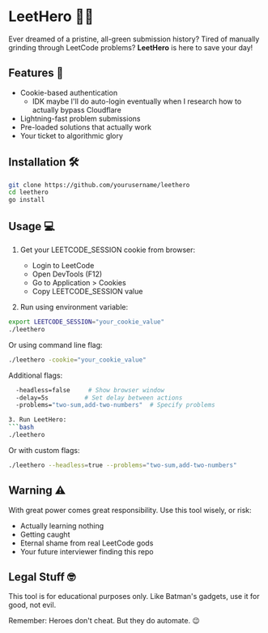 # LeetHero 🦸‍♂️

Ever dreamed of a pristine, all-green submission history? Tired of manually grinding through LeetCode problems? **LeetHero** is here to save your day!

## Features 🚀
- Cookie-based authentication
  - IDK maybe I'll do auto-login eventually when I research how to actually bypass Cloudflare
- Lightning-fast problem submissions
- Pre-loaded solutions that actually work
- Your ticket to algorithmic glory

## Installation 🛠️
```bash
git clone https://github.com/yourusername/leethero
cd leethero
go install
```

## Usage 💻
1. Get your LEETCODE_SESSION cookie from browser:
    - Login to LeetCode
    - Open DevTools (F12)
    - Go to Application > Cookies
    - Copy LEETCODE_SESSION value


2. Run using environment variable:
```bash
export LEETCODE_SESSION="your_cookie_value"
./leethero
```

Or using command line flag:
```bash
./leethero -cookie="your_cookie_value"
```

Additional flags:
```bash
  -headless=false     # Show browser window
  -delay=5s          # Set delay between actions
  -problems="two-sum,add-two-numbers"  # Specify problems

3. Run LeetHero:
```bash
./leethero
```

Or with custom flags:
```bash
./leethero --headless=true --problems="two-sum,add-two-numbers"
```

## Warning ⚠️
With great power comes great responsibility. Use this tool wisely, or risk:
- Actually learning nothing
- Getting caught
- Eternal shame from real LeetCode gods
- Your future interviewer finding this repo

## Legal Stuff 🤓
This tool is for educational purposes only. Like Batman's gadgets, use it for good, not evil.

Remember: Heroes don't cheat. But they do automate. 😉

